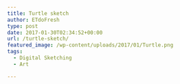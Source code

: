 ```yaml
---
title: Turtle sketch
author: ETdoFresh
type: post
date: 2017-01-30T02:34:52+00:00
url: /turtle-sketch/
featured_image: /wp-content/uploads/2017/01/Turtle.png
tags:
  - Digital Sketching
  - Art

---
```

